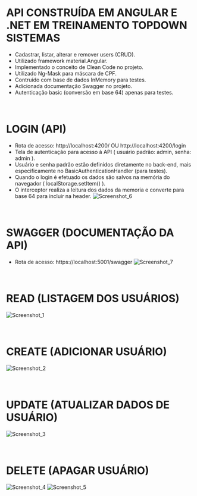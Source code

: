 # API CONSTRUÍDA EM ANGULAR E .NET EM TREINAMENTO TOPDOWN SISTEMAS
- Cadastrar, listar, alterar e remover users (CRUD).
- Utilizado framework material.Angular.
- Implementado o conceito de Clean Code no projeto.
- Utilizado Ng-Mask para máscara de CPF.
- Contruído com base de dados InMemory para testes.
- Adicionada documentação Swagger no projeto.
- Autenticação basic (conversão em base 64) apenas para testes.
<br><br><br>
# LOGIN (API)
- Rota de acesso: http://localhost:4200/ OU http://localhost:4200/login
- Tela de autenticação para acesso à API ( usuário padrão: admin, senha: admin ).
- Usuário e senha padrão estão definidos diretamente no back-end, mais especificamente no BasicAuthenticationHandler (para testes).
- Quando o login é efetuado os dados são salvos na memória do navegador ( localStorage.setItem() ).
- O interceptor realiza a leitura dos dados da memoria e converte para base 64 para incluir na header.
![Screenshot_6](https://user-images.githubusercontent.com/68978413/162539708-0402173c-1f51-469c-b596-e0bf4d7f3af4.png)
<br><br><br>
# SWAGGER (DOCUMENTAÇÃO DA API)
- Rota de acesso: https://localhost:5001/swagger
![Screenshot_7](https://user-images.githubusercontent.com/68978413/162541065-ecd401c4-04cb-4027-8d4a-af5fd417f4fe.png)
<br><br><br>
# READ (LISTAGEM DOS USUÁRIOS)
![Screenshot_1](https://user-images.githubusercontent.com/68978413/162020765-6088ce7a-c69f-47f2-ae70-278d86f57295.png)
<br><br><br>
# CREATE (ADICIONAR USUÁRIO)
![Screenshot_2](https://user-images.githubusercontent.com/68978413/162020901-16da8e93-4c0a-49a5-9734-9433044f26fa.png)
<br><br><br>
# UPDATE (ATUALIZAR DADOS DE USUÁRIO)
![Screenshot_3](https://user-images.githubusercontent.com/68978413/162020969-dafec894-a6eb-4681-89ca-a1fe60435e10.png)
<br><br><br>
# DELETE (APAGAR USUÁRIO)
![Screenshot_4](https://user-images.githubusercontent.com/68978413/162021048-e46fb872-4acf-4f96-83c2-4a6edc237047.png)
![Screenshot_5](https://user-images.githubusercontent.com/68978413/162021060-8e5fc09d-8fa7-4b69-abd8-a55d2cfe61eb.png) 
